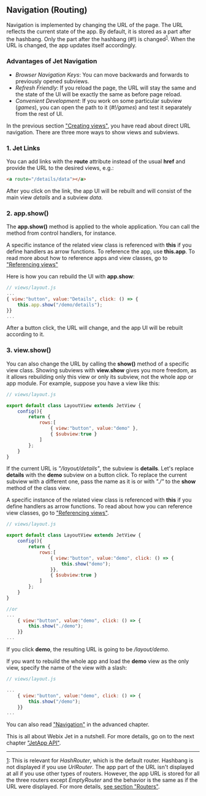 ## Navigation (Routing)

Navigation is implemented by changing the URL of the page. The URL reflects the current state of the app. By default, it is stored as a part after the hashbang. Only the part after the hashbang \(\#!\) is changed<sup><a href="#myfootnote1" id="origin">1</a></sup>. When the URL is changed, the app updates itself accordingly. 

### Advantages of Jet Navigation

- *Browser Navigation Keys*: You can move backwards and forwards to previously opened subviews.
- *Refresh Friendly*: If you reload the page, the URL will stay the same and the state of the UI will be exactly the same as before page reload.
- *Convenient Development*: If you work on some particular subview (*games*), you can open the path to it (*#!/games*) and test it separately from the rest of UI.

In the previous section ["Creating views"](views.md), you have read about direct URL navigation. There are three more ways to show views and subviews.

### 1. Jet Links

You can add links with the **route** attribute instead of the usual **href** and provide the URL to the desired views, e.g.:

```html
<a route="/details/data"></a>
```

After you click on the link, the app UI will be rebuilt and will consist of the main view _details_ and a subview _data_.

### 2. app.show\(\)

The **app.show\(\)** method is applied to the whole application. You can call the method from control handlers, for instance.

A specific instance of the related view class is referenced with **this** if you define handlers as arrow functions. To reference the app, use **this.app**. To read more about how to reference apps and view classes, go to ["Referencing views"](../detailed/referencing.md)

Here is how you can rebuild the UI with **app.show**:

```js
// views/layout.js
...
{ view:"button", value:"Details", click: () => {
    this.app.show("/demo/details");
}}
...
```

After a button click, the URL will change, and the app UI will be rebuilt according to it.

### 3. view.show\(\)

You can also change the URL by calling the **show\(\)** method of a specific view class. Showing subviews with **view.show** gives you more freedom, as it allows rebuilding only this view or only its subview, not the whole app or app module. For example, suppose you have a view like this:

```js
// views/layout.js

export default class LayoutView extends JetView {
    config(){
        return {
            rows:[
                { view:"button", value:"demo" },
                { $subview:true }
            ]
        };
    } 
}
```

If the current URL is _"/layout/details"_, the subview is **details**. Let's replace **details** with the **demo** subview on a button click. To replace the current subview with a different one, pass the name as it is or with *"./"* to the **show** method of the class view.

A specific instance of the related view class is referenced with **this** if you define handlers as arrow functions. To read about how you can reference view classes, go to ["Referencing views"](../detailed/referencing.md).

```js
// views/layout.js

export default class LayoutView extends JetView {
    config(){
        return {
            rows:[
                { view:"button", value:"demo", click: () => {
                    this.show("demo");
                }},
                { $subview:true }
            ]
        };
    } 
}

//or
...
    { view:"button", value:"demo", click: () => {
        this.show("./demo");
    }}
...
```

If you click **demo**, the resulting URL is going to be */layout/demo*.

If you want to rebuild the whole app and load the **demo** view as the only view, specify the name of the view with a slash:

```js
// views/layout.js

...
    { view:"button", value:"demo", click: () => {
        this.show("/demo");
    }}
...
```

You can also read ["Navigation"](../details/navigation.md) in the advanced chapter.

This is all about Webix Jet in a nutshell. For more details, go on to the next chapter ["JetApp API"](../details./app.md).

<!-- footnotes -->
- - -
<a id="myfootnote1" href="#origin">1</a>:
This is relevant for *HashRouter*, which is the default router. Hashbang is not displayed if you use *UrlRouter*. The app part of the URL isn't displayed at all if you use other types of routers. However, the app URL is stored for all the three routers except *EmptyRouter* and the behavior is the same as if the URL were displayed. For more details, [see section "Routers"](../details/routers.md).